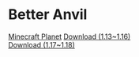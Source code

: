 # Better Anvil
[Minecraft Planet](https://www.planetminecraft.com/data-pack/better-anvil/)
[Download (1.13~1.16)](better-anvil-1.16.zip)  
[Download (1.17~1.18)](better-anvil-1.18.zip)  